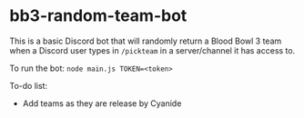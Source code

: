 # bb3-random-team-bot
This is a basic Discord bot that will randomly return a Blood Bowl 3 team when a Discord user types in `/pickteam` in a server/channel it has access to.

To run the bot:
`node main.js TOKEN=<token>`

To-do list:
- Add teams as they are release by Cyanide
